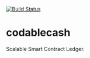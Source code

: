 [![Build Status](https://travis-ci.org/alinous-core/codablecash.svg?branch=master)](https://travis-ci.org/alinous-core/codablecash)

# codablecash
Scalable Smart Contract Ledger.


